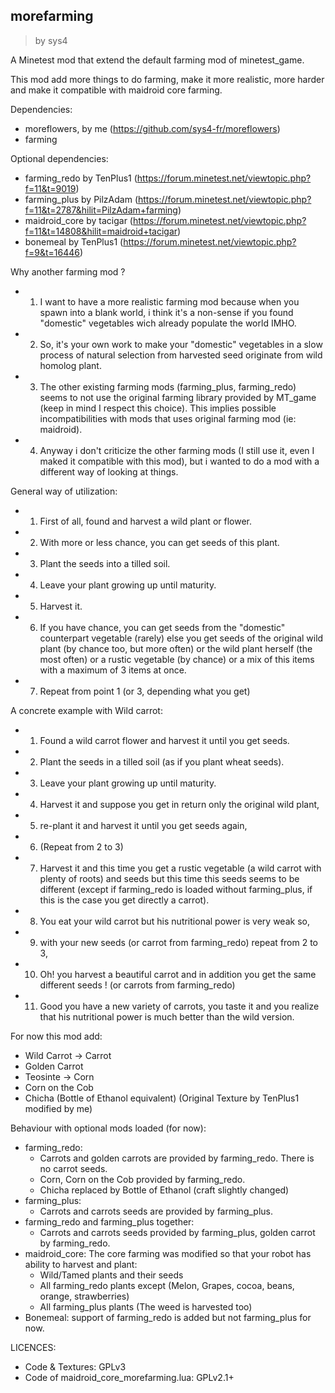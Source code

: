 ## morefarming
> by sys4

A Minetest mod that extend the default farming mod of minetest_game.

This mod add more things to do farming, make it more realistic, more harder and make it compatible with maidroid core farming.

Dependencies:
* moreflowers, by me (https://github.com/sys4-fr/moreflowers)
* farming

Optional dependencies:
* farming_redo by TenPlus1 (https://forum.minetest.net/viewtopic.php?f=11&t=9019)
* farming_plus by PilzAdam (https://forum.minetest.net/viewtopic.php?f=11&t=2787&hilit=PilzAdam+farming)
* maidroid_core by tacigar (https://forum.minetest.net/viewtopic.php?f=11&t=14808&hilit=maidroid+tacigar)
* bonemeal by TenPlus1 (https://forum.minetest.net/viewtopic.php?f=9&t=16446)

Why another farming mod ?
* 1. I want to have a more realistic farming mod because when you spawn into a blank world, i think it's a non-sense if you found "domestic" vegetables wich already populate the world IMHO.
* 2. So, it's your own work to make your "domestic" vegetables in a slow process of natural selection from harvested seed originate from wild homolog plant.
* 3. The other existing farming mods (farming_plus, farming_redo) seems to not use the original farming library provided by MT_game (keep in mind I respect this choice). This implies possible incompatibilities with mods that uses original farming mod (ie: maidroid).
* 4. Anyway i don't criticize the other farming mods (I still use it, even I maked it compatible with this mod), but i wanted to do a mod with a different way of looking at things.

General way of utilization:
* 1. First of all, found and harvest a wild plant or flower.
* 2. With more or less chance, you can get seeds of this plant.
* 3. Plant the seeds into a tilled soil.
* 4. Leave your plant growing up until maturity.
* 5. Harvest it.
* 6. If you have chance, you can get seeds from the "domestic" counterpart vegetable (rarely) else you get seeds of the original wild plant (by chance too, but more often) or the wild plant herself (the most often) or a rustic vegetable (by chance) or a mix of this items with a maximum of 3 items at once.
* 7. Repeat from point 1 (or 3, depending what you get)

A concrete example with Wild carrot:
* 1. Found a wild carrot flower and harvest it until you get seeds.
* 2. Plant the seeds in a tilled soil (as if you plant wheat seeds).
* 3. Leave your plant growing up until maturity.
* 4. Harvest it and suppose you get in return only the original wild plant,
* 5. re-plant it and harvest it until you get seeds again,
* 6. (Repeat from 2 to 3)
* 7. Harvest it and this time you get a rustic vegetable (a wild carrot with plenty of roots) and seeds but this time this seeds seems to be different (except if farming_redo is loaded without farming_plus, if this is the case you get directly a carrot).
* 8. You eat your wild carrot but his nutritional power is very weak so,
* 9. with your new seeds (or carrot from farming_redo) repeat from 2 to 3,
* 10. Oh! you harvest a beautiful carrot and in addition you get the same different seeds ! (or carrots from farming_redo)
* 11. Good you have a new variety of carrots, you taste it and you realize that his nutritional power is much better than the wild version.

For now this mod add:
* Wild Carrot -> Carrot
* Golden Carrot
* Teosinte -> Corn
* Corn on the Cob
* Chicha (Bottle of Ethanol equivalent) (Original Texture by TenPlus1 modified by me)

Behaviour with optional mods loaded (for now):
* farming_redo:
  * Carrots and golden carrots are provided by farming_redo. There is no carrot seeds.
  * Corn, Corn on the Cob provided by farming_redo.
  * Chicha replaced by Bottle of Ethanol (craft slightly changed)
* farming_plus:
  * Carrots and carrots seeds are provided by farming_plus.
* farming_redo and farming_plus together:
  * Carrots and carrots seeds provided by farming_plus, golden carrot by farming_redo.
* maidroid_core: The core farming was modified so that your robot has ability to harvest and plant:
  * Wild/Tamed plants and their seeds
  * All farming_redo plants except (Melon, Grapes, cocoa, beans, orange, strawberries)
  * All farming_plus plants (The weed is harvested too)
* Bonemeal: support of farming_redo is added but not farming_plus for now.

LICENCES:
* Code & Textures: GPLv3
* Code of maidroid_core_morefarming.lua: GPLv2.1+
